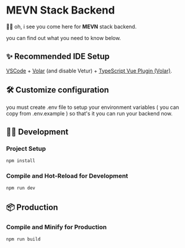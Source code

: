 # MEVN Stack Backend

👋😃 oh, i see you come here for **MEVN** stack backend.

you can find out what you need to know below.

## ✨ Recommended IDE Setup

[VSCode](https://code.visualstudio.com/) + [Volar](https://marketplace.visualstudio.com/items?itemName=Vue.volar) (and disable Vetur) + [TypeScript Vue Plugin (Volar)](https://marketplace.visualstudio.com/items?itemName=Vue.vscode-typescript-vue-plugin).

## 🛠️ Customize configuration

you must create .env file to setup your environment variables ( you can copy from .env.example ) so that's it you can run your backend now.

## 👨‍💻 Development

### Project Setup

```sh
npm install
```

### Compile and Hot-Reload for Development

```sh
npm run dev
```

## 📦 Production

### Compile and Minify for Production

```sh
npm run build
```
